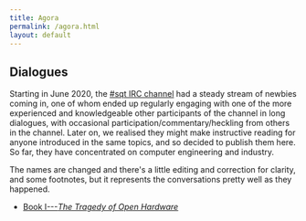 ```yaml
---
title: Agora
permalink: /agora.html
layout: default
---
```


Dialogues
---------

Starting in June 2020, the [#sqt IRC channel](/irc.html) had a steady stream of
newbies coming in, one of whom ended up regularly engaging with one of the more
experienced and knowledgeable other participants of the channel in long
dialogues, with occasional participation/commentary/heckling from others in the
channel.  Later on, we realised they might make instructive reading for anyone
introduced in the same topics, and so decided to publish them here.  So far,
they have concentrated on computer engineering and industry.

The names are changed and there's a little editing and correction for clarity,
and some footnotes, but it represents the conversations pretty well as they
happened.

* [Book I---<cite>The Tragedy of Open Hardware</cite>](agora/dialogues/book-01-the-tragedy-of-open-hardware.html)

